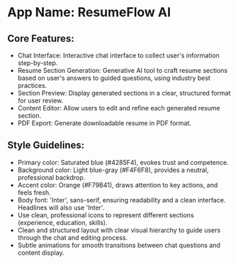 # **App Name**: ResumeFlow AI

## Core Features:

- Chat Interface: Interactive chat interface to collect user's information step-by-step.
- Resume Section Generation: Generative AI tool to craft resume sections based on user's answers to guided questions, using industry best practices.
- Section Preview: Display generated sections in a clear, structured format for user review.
- Content Editor: Allow users to edit and refine each generated resume section.
- PDF Export: Generate downloadable resume in PDF format.

## Style Guidelines:

- Primary color: Saturated blue (#4285F4), evokes trust and competence.
- Background color: Light blue-gray (#F4F6F8), provides a neutral, professional backdrop.
- Accent color: Orange (#F79B41), draws attention to key actions, and feels fresh.
- Body font: 'Inter', sans-serif, ensuring readability and a clean interface. Headlines will also use 'Inter'.
- Use clean, professional icons to represent different sections (experience, education, skills).
- Clean and structured layout with clear visual hierarchy to guide users through the chat and editing process.
- Subtle animations for smooth transitions between chat questions and content display.